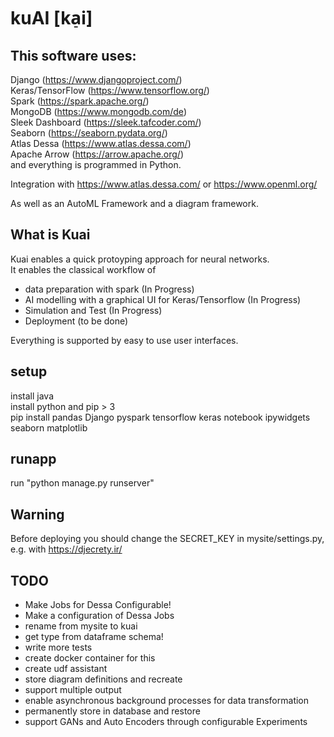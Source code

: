 # kuAI [ka̠i]
## This software uses:
Django (https://www.djangoproject.com/)  
Keras/TensorFlow (https://www.tensorflow.org/)  
Spark (https://spark.apache.org/)  
MongoDB (https://www.mongodb.com/de)  
Sleek Dashboard (https://sleek.tafcoder.com/)  
Seaborn (https://seaborn.pydata.org/)  
Atlas Dessa (https://www.atlas.dessa.com/)  
Apache Arrow (https://arrow.apache.org/)  
and everything is programmed in Python.  

Integration with https://www.atlas.dessa.com/ or https://www.openml.org/

As well as an AutoML Framework and a diagram framework.

## What is Kuai
Kuai enables a quick protoyping approach for neural networks.  
It enables the classical workflow of  
* data preparation with spark (In Progress)
* AI modelling with a graphical UI for Keras/Tensorflow (In Progress)  
* Simulation and Test  (In Progress) 
* Deployment (to be done)

Everything is supported by easy to use user interfaces.

## setup
install java  
install python and pip > 3  
pip install pandas Django pyspark tensorflow keras notebook ipywidgets seaborn matplotlib

## runapp
run "python manage.py runserver"
## Warning
Before deploying you should change the SECRET_KEY in mysite/settings.py, e.g. with https://djecrety.ir/  

## TODO
* Make Jobs for Dessa Configurable!
* Make a configuration of Dessa Jobs
* rename from mysite to kuai
* get type from dataframe schema!
* write more tests
* create docker container for this
* create udf assistant
* store diagram definitions and recreate
* support multiple output
* enable asynchronous background processes for data transformation
* permanently store in database and restore
* support GANs and Auto Encoders through configurable Experiments

